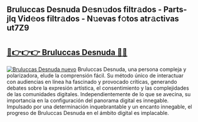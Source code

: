 ## Bruluccas Desnuda D𝚎sn𝚞dos filtr𝚊dos - Parts-jlq Vid𝚎os filtr𝚊dos - N𝚞evas f𝚘tos atr𝚊ctivas ut7Z9

# <h2><a href="http://mbd0kg.tromn.icu/?c=Bruluccas+Desnuda">🔗👉👉👉 Bruluccas Desnuda 🔗🔗</a></h2>

[![Bruluccas Desnuda nuevo](https://i.imgur.com/pEAQMta.gif)](http://mbd0kg.tromn.icu/?c=Bruluccas+Desnuda)
Bruluccas Desnuda, una persona compleja y polarizadora, elude la comprensión fácil. Su método único de interactuar con audiencias en línea ha fascinado y provocado críticas, generando debates sobre la expresión artística, el consentimiento y las complejidades de las comunidades digitales. Independientemente de lo que se avecina, su importancia en la configuración del panorama digital es innegable. Impulsado por una determinación inquebrantable y un encanto innegable, el progreso de Bruluccas Desnuda en el ámbito digital es implacable.

